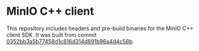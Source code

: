 # MinIO C++ client

This repository includes headers and pre-build binaries for the MinIO C++ client SDK.
It was built from
commit [0352bb3a5b77458d1c816d314d891b96a4d4c58b](https://github.com/minio/minio-cpp/tree/0352bb3a5b77458d1c816d314d891b96a4d4c58b).